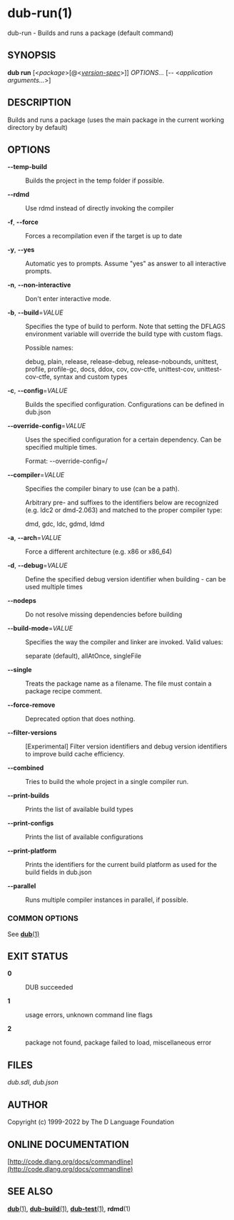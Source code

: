 # dub-run(1)
dub-run \- Builds and runs a package (default command)

## SYNOPSIS
**dub run** [<*package*>[@<[*version-spec*][1]>]] *OPTIONS...* [-- <*application arguments...*>]

[1]: ../../dub-reference/build_settings#version-specifiers

## DESCRIPTION
Builds and runs a package (uses the main package in the current working directory by default)

## OPTIONS

<dl>


<dt id="option-run---b---temp-build-b-" class="option-argname">
<a class="anchor" href="#option-run---b---temp-build-b-"></a>

<b>--temp-build</b>

</dt>


<dd markdown="1" class="option-desc">

Builds the project in the temp folder if possible.

</dd>


<dt id="option-run---b---rdmd-b-" class="option-argname">
<a class="anchor" href="#option-run---b---rdmd-b-"></a>

<b>--rdmd</b>

</dt>


<dd markdown="1" class="option-desc">

Use rdmd instead of directly invoking the compiler

</dd>


<dt id="option-run---b--f-b-b---force-b-" class="option-argname">
<a class="anchor" href="#option-run---b--f-b-b---force-b-"></a>

<b>-f</b>, <b>--force</b>

</dt>


<dd markdown="1" class="option-desc">

Forces a recompilation even if the target is up to date

</dd>


<dt id="option-run---b--y-b-b---yes-b-" class="option-argname">
<a class="anchor" href="#option-run---b--y-b-b---yes-b-"></a>

<b>-y</b>, <b>--yes</b>

</dt>


<dd markdown="1" class="option-desc">

Automatic yes to prompts. Assume "yes" as answer to all interactive prompts.

</dd>


<dt id="option-run---b--n-b-b---non-interactive-b-" class="option-argname">
<a class="anchor" href="#option-run---b--n-b-b---non-interactive-b-"></a>

<b>-n</b>, <b>--non-interactive</b>

</dt>


<dd markdown="1" class="option-desc">

Don't enter interactive mode.

</dd>


<dt id="option-run---b--b-b-b---build-b-i-VALUE-i-" class="option-argname">
<a class="anchor" href="#option-run---b--b-b-b---build-b-i-VALUE-i-"></a>

<b>-b</b>, <b>--build</b>=<i>VALUE</i>

</dt>


<dd markdown="1" class="option-desc">

Specifies the type of build to perform. Note that setting the DFLAGS environment variable will override the build type with custom flags.

Possible names:

  debug, plain, release, release-debug, release-nobounds, unittest, profile, profile-gc, docs, ddox, cov, cov-ctfe, unittest-cov, unittest-cov-ctfe, syntax and custom types

</dd>


<dt id="option-run---b--c-b-b---config-b-i-VALUE-i-" class="option-argname">
<a class="anchor" href="#option-run---b--c-b-b---config-b-i-VALUE-i-"></a>

<b>-c</b>, <b>--config</b>=<i>VALUE</i>

</dt>


<dd markdown="1" class="option-desc">

Builds the specified configuration. Configurations can be defined in dub.json

</dd>


<dt id="option-run---b---override-config-b-i-VALUE-i-" class="option-argname">
<a class="anchor" href="#option-run---b---override-config-b-i-VALUE-i-"></a>

<b>--override-config</b>=<i>VALUE</i>

</dt>


<dd markdown="1" class="option-desc">

Uses the specified configuration for a certain dependency. Can be specified multiple times.

Format: --override-config=<dependency>/<config>

</dd>


<dt id="option-run---b---compiler-b-i-VALUE-i-" class="option-argname">
<a class="anchor" href="#option-run---b---compiler-b-i-VALUE-i-"></a>

<b>--compiler</b>=<i>VALUE</i>

</dt>


<dd markdown="1" class="option-desc">

Specifies the compiler binary to use (can be a path).

Arbitrary pre- and suffixes to the identifiers below are recognized (e.g. ldc2 or dmd-2.063) and matched to the proper compiler type:

  dmd, gdc, ldc, gdmd, ldmd

</dd>


<dt id="option-run---b--a-b-b---arch-b-i-VALUE-i-" class="option-argname">
<a class="anchor" href="#option-run---b--a-b-b---arch-b-i-VALUE-i-"></a>

<b>-a</b>, <b>--arch</b>=<i>VALUE</i>

</dt>


<dd markdown="1" class="option-desc">

Force a different architecture (e.g. x86 or x86_64)

</dd>


<dt id="option-run---b--d-b-b---debug-b-i-VALUE-i-" class="option-argname">
<a class="anchor" href="#option-run---b--d-b-b---debug-b-i-VALUE-i-"></a>

<b>-d</b>, <b>--debug</b>=<i>VALUE</i>

</dt>


<dd markdown="1" class="option-desc">

Define the specified debug version identifier when building - can be used multiple times

</dd>


<dt id="option-run---b---nodeps-b-" class="option-argname">
<a class="anchor" href="#option-run---b---nodeps-b-"></a>

<b>--nodeps</b>

</dt>


<dd markdown="1" class="option-desc">

Do not resolve missing dependencies before building

</dd>


<dt id="option-run---b---build-mode-b-i-VALUE-i-" class="option-argname">
<a class="anchor" href="#option-run---b---build-mode-b-i-VALUE-i-"></a>

<b>--build-mode</b>=<i>VALUE</i>

</dt>


<dd markdown="1" class="option-desc">

Specifies the way the compiler and linker are invoked. Valid values:

  separate (default), allAtOnce, singleFile

</dd>


<dt id="option-run---b---single-b-" class="option-argname">
<a class="anchor" href="#option-run---b---single-b-"></a>

<b>--single</b>

</dt>


<dd markdown="1" class="option-desc">

Treats the package name as a filename. The file must contain a package recipe comment.

</dd>


<dt id="option-run---b---force-remove-b-" class="option-argname">
<a class="anchor" href="#option-run---b---force-remove-b-"></a>

<b>--force-remove</b>

</dt>


<dd markdown="1" class="option-desc">

Deprecated option that does nothing.

</dd>


<dt id="option-run---b---filter-versions-b-" class="option-argname">
<a class="anchor" href="#option-run---b---filter-versions-b-"></a>

<b>--filter-versions</b>

</dt>


<dd markdown="1" class="option-desc">

[Experimental] Filter version identifiers and debug version identifiers to improve build cache efficiency.

</dd>


<dt id="option-run---b---combined-b-" class="option-argname">
<a class="anchor" href="#option-run---b---combined-b-"></a>

<b>--combined</b>

</dt>


<dd markdown="1" class="option-desc">

Tries to build the whole project in a single compiler run.

</dd>


<dt id="option-run---b---print-builds-b-" class="option-argname">
<a class="anchor" href="#option-run---b---print-builds-b-"></a>

<b>--print-builds</b>

</dt>


<dd markdown="1" class="option-desc">

Prints the list of available build types

</dd>


<dt id="option-run---b---print-configs-b-" class="option-argname">
<a class="anchor" href="#option-run---b---print-configs-b-"></a>

<b>--print-configs</b>

</dt>


<dd markdown="1" class="option-desc">

Prints the list of available configurations

</dd>


<dt id="option-run---b---print-platform-b-" class="option-argname">
<a class="anchor" href="#option-run---b---print-platform-b-"></a>

<b>--print-platform</b>

</dt>


<dd markdown="1" class="option-desc">

Prints the identifiers for the current build platform as used for the build fields in dub.json

</dd>


<dt id="option-run---b---parallel-b-" class="option-argname">
<a class="anchor" href="#option-run---b---parallel-b-"></a>

<b>--parallel</b>

</dt>


<dd markdown="1" class="option-desc">

Runs multiple compiler instances in parallel, if possible.

</dd>


</dl>

### COMMON OPTIONS
See [<b>dub</b>(1)](dub.md)
## EXIT STATUS

<dl markdown="1">

<dt markdown="1">

<b>0</b>

</dt>
<dd markdown="1">

DUB succeeded

</dd>
<dt markdown="1">

<b>1</b>

</dt>
<dd markdown="1">

usage errors, unknown command line flags

</dd>
<dt markdown="1">

<b>2</b>

</dt>
<dd markdown="1">

package not found, package failed to load, miscellaneous error

</dd>

</dl>

## FILES
<i>dub.sdl</i>, <i>dub.json</i>
## AUTHOR
Copyright (c) 1999-2022 by The D Language Foundation
## ONLINE DOCUMENTATION
[http://code.dlang.org/docs/commandline](http://code.dlang.org/docs/commandline)
## SEE ALSO
[<b>dub</b>(1)](dub.md), [<b>dub-build</b>(1)](dub-build.md), [<b>dub-test</b>(1)](dub-test.md), <b>rdmd</b>(1)
